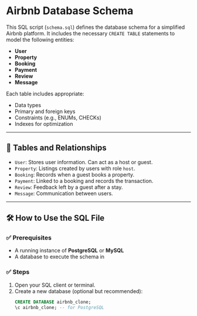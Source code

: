 # Airbnb Database Schema

This SQL script (`schema.sql`) defines the database schema for a simplified Airbnb platform. It includes the necessary `CREATE TABLE` statements to model the following entities:

- **User**
- **Property**
- **Booking**
- **Payment**
- **Review**
- **Message**

Each table includes appropriate:
- Data types
- Primary and foreign keys
- Constraints (e.g., ENUMs, CHECKs)
- Indexes for optimization

---

## 🧱 Tables and Relationships

- `User`: Stores user information. Can act as a host or guest.
- `Property`: Listings created by users with role `host`.
- `Booking`: Records when a guest books a property.
- `Payment`: Linked to a booking and records the transaction.
- `Review`: Feedback left by a guest after a stay.
- `Message`: Communication between users.

---

## 🛠️ How to Use the SQL File

### ✅ Prerequisites
- A running instance of **PostgreSQL** or **MySQL**
- A database to execute the schema in

### ✅ Steps

1. Open your SQL client or terminal.
2. Create a new database (optional but recommended):
   ```sql
   CREATE DATABASE airbnb_clone;
   \c airbnb_clone; -- for PostgreSQL
